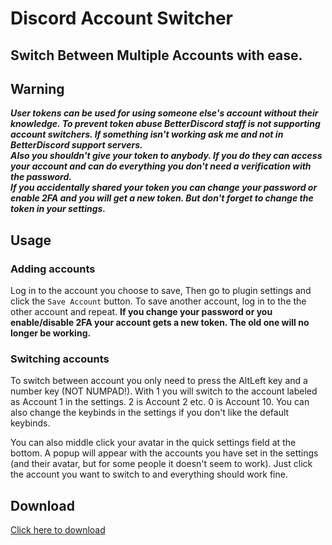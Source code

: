 # Discord Account Switcher
## Switch Between Multiple Accounts with ease.

## Warning
_**User tokens can be used for using someone else's account without their knowledge.
To prevent token abuse BetterDiscord staff is not supporting account switchers. If something isn't working ask me and not in BetterDiscord support servers.<br>
Also you shouldn't give your token to anybody. If you do they can access your account and can do everything you don't need a verification with the password.<br>
If you accidentally shared your token you can change your password or enable 2FA and you will get a new token. But don't forget to change the token in your settings.**_

## Usage
### Adding accounts

Log in to the account you choose to save, Then go to plugin settings and click the `Save Account` button. To save another account, log in to the the other account and repeat.
**If you change your password or you enable/disable 2FA your account gets a new token. The old one will no longer be working.**

### Switching accounts
To switch between account you only need to press the AltLeft key and a number key (NOT NUMPAD!). With 1 you will switch to the account labeled as Account 1 in the settings. 2 is Account 2 etc. 0 is Account 10. You can also change the keybinds in the settings if you don't like the default keybinds.

You can also middle click your avatar in the quick settings field at the bottom. A popup will appear with the accounts you have set in the settings (and their avatar, but for some people it doesn't seem to work). Just click the account you want to switch to and everything should work fine.

## Download
[Click here to download](https://github.com/rtdinc/AccountSwitcher/releases/download/1.0/accountswitch.plugin.js)
